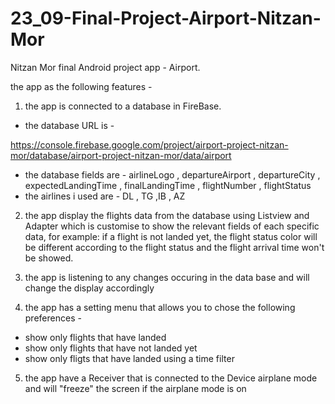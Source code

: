 # 23_09-Final-Project-Airport-Nitzan-Mor

Nitzan Mor final Android project app - Airport.

the app as the following features -


1. the app is connected to a database in FireBase.
  - the database URL is -  

  https://console.firebase.google.com/project/airport-project-nitzan-mor/database/airport-project-nitzan-mor/data/airport
  
  - the database fields are - 
  airlineLogo , departureAirport , departureCity , expectedLandingTime , finalLandingTime , flightNumber , flightStatus
  - the airlines i used are - DL , TG ,IB , AZ
  
  
 2. the app display the flights data from the database using Listview and Adapter which is customise to show the relevant fields
  of each specific data, for example:
  if a flight is not landed yet, the flight status color will be different according to the flight status
  and the flight arrival time won't be showed.


3. the app is listening to any changes occuring in the data base and will change the display accordingly


4. the app has a setting menu that allows you to chose the following preferences -
  - show only flights that have landed
  - show only flights that have not landed yet
  - show only fligts that have landed using a time filter
  
 5. the app have a Receiver that is connected to the Device airplane mode and will "freeze" the screen if the airplane mode is on
